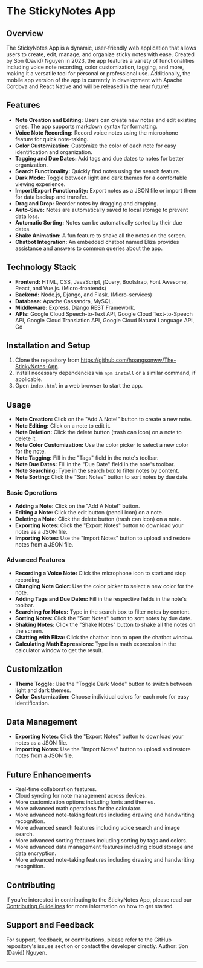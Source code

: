 # The StickyNotes App

## Overview

The StickyNotes App is a dynamic, user-friendly web application that allows users to create, edit, manage, and organize sticky notes with ease. Created by Son (David) Nguyen in 2023, the app features a variety of functionalities including voice note recording, color customization, tagging, and more, making it a versatile tool for personal or professional use. Additionally, the mobile app version of the app is currently in development with Apache Cordova and React Native and will be released in the near future!

## Features

- **Note Creation and Editing:** Users can create new notes and edit existing ones. The app supports markdown syntax for formatting.
- **Voice Note Recording:** Record voice notes using the microphone feature for quick note-taking.
- **Color Customization:** Customize the color of each note for easy identification and organization.
- **Tagging and Due Dates:** Add tags and due dates to notes for better organization.
- **Search Functionality:** Quickly find notes using the search feature.
- **Dark Mode:** Toggle between light and dark themes for a comfortable viewing experience.
- **Import/Export Functionality:** Export notes as a JSON file or import them for data backup and transfer.
- **Drag and Drop:** Reorder notes by dragging and dropping.
- **Auto-Save:** Notes are automatically saved to local storage to prevent data loss.
- **Automatic Sorting:** Notes can be automatically sorted by their due dates.
- **Shake Animation:** A fun feature to shake all the notes on the screen.
- **Chatbot Integration:** An embedded chatbot named Eliza provides assistance and answers to common queries about the app.

## Technology Stack
- **Frontend:** HTML, CSS, JavaScript, jQuery, Bootstrap, Font Awesome, React, and Vue.js. (Micro-frontends)
- **Backend:** Node.js, Django, and Flask. (Micro-services)
- **Database:** Apache Cassandra, MySQL.
- **Middleware:** Express, Django REST Framework.
- **APIs:** Google Cloud Speech-to-Text API, Google Cloud Text-to-Speech API, Google Cloud Translation API, Google Cloud Natural Language API, Go

## Installation and Setup

1. Clone the repository from https://github.com/hoangsonww/The-StickyNotes-App.
2. Install necessary dependencies via `npm install` or a similar command, if applicable.
3. Open `index.html` in a web browser to start the app.

## Usage
- **Note Creation:** Click on the "Add A Note!" button to create a new note.
- **Note Editing:** Click on a note to edit it.
- **Note Deletion:** Click the delete button (trash can icon) on a note to delete it.
- **Note Color Customization:** Use the color picker to select a new color for the note.
- **Note Tagging:** Fill in the "Tags" field in the note's toolbar.
- **Note Due Dates:** Fill in the "Due Date" field in the note's toolbar.
- **Note Searching:** Type in the search box to filter notes by content.
- **Note Sorting:** Click the "Sort Notes" button to sort notes by due date.

### Basic Operations

- **Adding a Note:** Click on the "Add A Note!" button.
- **Editing a Note:** Click the edit button (pencil icon) on a note.
- **Deleting a Note:** Click the delete button (trash can icon) on a note.
- **Exporting Notes:** Click the "Export Notes" button to download your notes as a JSON file.
- **Importing Notes:** Use the "Import Notes" button to upload and restore notes from a JSON file.

### Advanced Features

- **Recording a Voice Note:** Click the microphone icon to start and stop recording.
- **Changing Note Color:** Use the color picker to select a new color for the note.
- **Adding Tags and Due Dates:** Fill in the respective fields in the note's toolbar.
- **Searching for Notes:** Type in the search box to filter notes by content.
- **Sorting Notes:** Click the "Sort Notes" button to sort notes by due date.
- **Shaking Notes:** Click the "Shake Notes" button to shake all the notes on the screen.
- **Chatting with Eliza:** Click the chatbot icon to open the chatbot window.
- **Calculating Math Expressions:** Type in a math expression in the calculator window to get the result.

## Customization

- **Theme Toggle:** Use the "Toggle Dark Mode" button to switch between light and dark themes.
- **Color Customization:** Choose individual colors for each note for easy identification.

## Data Management

- **Exporting Notes:** Click the "Export Notes" button to download your notes as a JSON file.
- **Importing Notes:** Use the "Import Notes" button to upload and restore notes from a JSON file.

## Future Enhancements

- Real-time collaboration features.
- Cloud syncing for note management across devices.
- More customization options including fonts and themes.
- More advanced math operations for the calculator.
- More advanced note-taking features including drawing and handwriting recognition.
- More advanced search features including voice search and image search.
- More advanced sorting features including sorting by tags and colors.
- More advanced data management features including cloud storage and data encryption.
- More advanced note-taking features including drawing and handwriting recognition.

## Contributing

If you're interested in contributing to the StickyNotes App, please read our [Contributing Guidelines](CONTRIBUTING.md) for more information on how to get started.

## Support and Feedback

For support, feedback, or contributions, please refer to the GitHub repository's issues section or contact the developer directly.
Author: Son (David) Nguyen.

---
